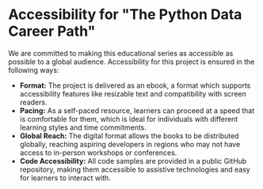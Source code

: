 # Accessibility for "The Python Data Career Path"

We are committed to making this educational series as accessible as possible to a global audience. Accessibility for this project is ensured in the following ways:

* **Format:** The project is delivered as an ebook, a format which supports accessibility features like resizable text and compatibility with screen readers.
* **Pacing:** As a self-paced resource, learners can proceed at a speed that is comfortable for them, which is ideal for individuals with different learning styles and time commitments.
* **Global Reach:** The digital format allows the books to be distributed globally, reaching aspiring developers in regions who may not have access to in-person workshops or conferences.
* **Code Accessibility:** All code samples are provided in a public GitHub repository, making them accessible to assistive technologies and easy for learners to interact with.
